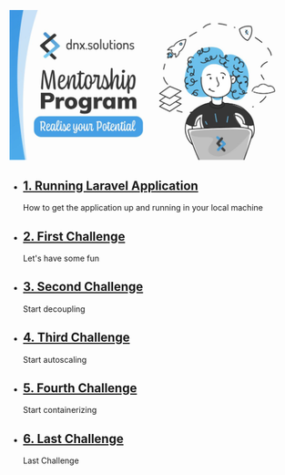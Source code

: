 
![mentoring](./docs/assets/mentoring.jpeg)

- ## [1. Running Laravel Application](./docs/0.laravel.md)
    How to get the application up and running in your local machine
- ## [2. First Challenge](./docs/1.first_challenge.md)
    Let's have some fun
- ## [3. Second Challenge](./docs/2.second_challenge.md)
    Start decoupling
- ## [4. Third Challenge](./docs/3.third_challenge.md)
    Start autoscaling
- ## [5. Fourth Challenge](./docs/4.fourth_challenge.md)
    Start containerizing
- ## [6. Last Challenge](./docs/5.last_challenge.md)
    Last Challenge
